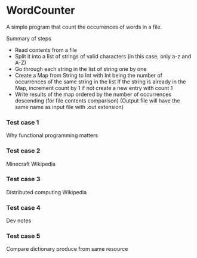 # WordCounter
A simple program that count the occurrences of words in a file.

Summary of steps
* Read contents from a file
* Split it into a list of strings of valid characters (in this case, only a-z and A-Z)
* Go through each string in the list of string one by one
* Create a Map from String to Int with Int being the number of occurrences of the same string in the list
  If the string is already in the Map, increment count by 1 if not create a new entry with count 1
* Write results of the map ordered by the number of occurrences descending (for file contents comparison)
  (Output file will have the same name as input file with .out extension)

### Test case 1
Why functional programming matters
### Test case 2
Minecraft Wikipedia
### Test case 3
Distributed computing Wikipedia
### Test case 4
Dev notes
### Test case 5
Compare dictionary produce from same resource

